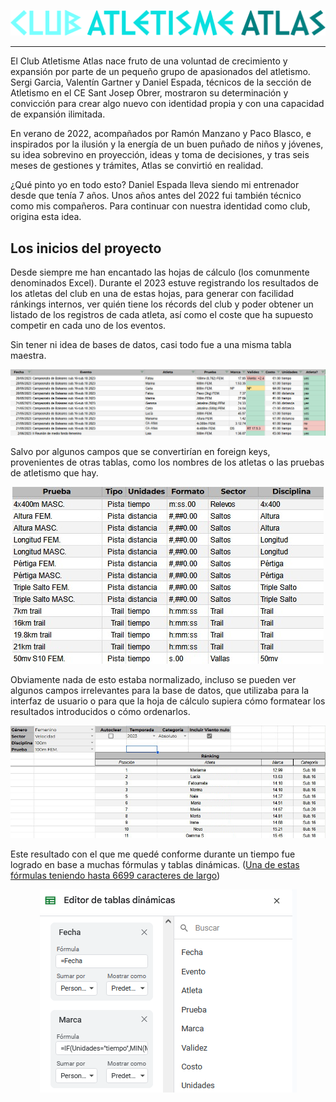 <p align="center">
	<img src="readme/logo_letras_horizontal.png" alt="CLUB ATLETISME ATLAS"/>
</p>

---
El Club Atletisme Atlas nace fruto de una voluntad de crecimiento y expansión por parte de un pequeño grupo de apasionados del atletismo. Sergi Garcia, Valentín Gartner y Daniel Espada, técnicos de la sección de Atletismo en el CE Sant Josep Obrer, mostraron su determinación y convicción para crear algo nuevo con identidad propia y con una capacidad de expansión ilimitada.

En verano de 2022, acompañados por Ramón Manzano y Paco Blasco, e inspirados por la ilusión y la energía de un buen puñado de niños y jóvenes, su idea sobrevino en proyección, ideas y toma de decisiones, y tras seis meses de gestiones y trámites, Atlas se convirtió en realidad.

¿Qué pinto yo en todo esto? Daniel Espada lleva siendo mi entrenador desde que tenía 7 años. Unos años antes del 2022 fui también técnico como mis compañeros. Para continuar con nuestra identidad como club, origina esta idea.
## Los inicios del proyecto
Desde siempre me han encantado las hojas de cálculo (los comunmente denominados Excel). Durante el 2023 estuve registrando los resultados de los atletas del club en una de estas hojas, para generar con facilidad ránkings internos, ver quién tiene los récords del club y poder obtener un listado de los registros de cada atleta, así como el coste que ha supuesto competir en cada uno de los eventos.

Sin tener ni idea de bases de datos, casi todo fue a una misma tabla maestra.


<p align="center">
	<img src="readme/tabla_maestra.jpg" alt="Imagen de la tabla maestra"/>
</p>

Salvo por algunos campos que se convertirían en foreign keys, provenientes de otras tablas, como los nombres de los atletas o las pruebas de atletismo que hay.

<p align="center">
	<img src="readme/tabla_pruebas.jpg" alt="Imagen de la tabla de las pruebas de atletismo"/>
</p>

Obviamente nada de esto estaba normalizado, incluso se pueden ver algunos campos irrelevantes para la base de datos, que utilizaba para la interfaz de usuario o para que la hoja de cálculo supiera cómo formatear los resultados introducidos o cómo ordenarlos.

<p align="center">
	<img src="readme/interfaz_usuario.jpg" alt="Una de las interfaces de usuario creada en la hoja de cálculo"/>
</p>

Este resultado con el que me quedé conforme durante un tiempo fue logrado en base a muchas fórmulas y tablas dinámicas. ([Una de estas fórmulas teniendo hasta 6699 caracteres de largo](/public/readme/formula_larga.txt))

<p align="center">
	<img src="readme/tablas_dinamicas.jpg" alt="Tablas dinámicas"/>
</p>